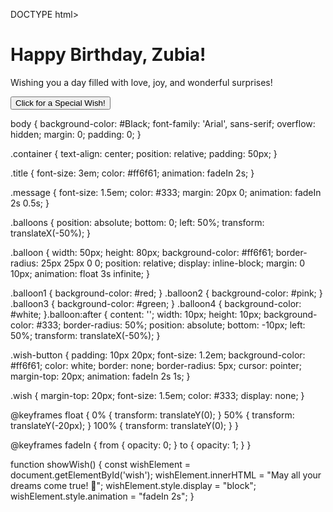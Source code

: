 DOCTYPE html>
<html lang="en">
<head>
    <meta charset="UTF-8">
    <meta name="viewport" content="width=device-width, initial-scale=1.0">
    <title>Happy Birthday Zubia!</title>
    <link rel="stylesheet" href="styles.css">
</head>
<body>
    <div class="container">
        <h1 class="title">Happy Birthday, Zubia!</h1>
        <p class="message">Wishing you a day filled with love, joy, and wonderful surprises!</p>
        <div class="balloons">
            <div class="balloon balloon1"></div>
            <div class="balloon balloon2"></div>
            <div class="balloon balloon3"></div>
            <div class="balloon balloon4"></div>
        </div>
        <button class="wish-button" onclick="showWish()">Click for a Special Wish!</button>
        <div class="wish" id="wish"></div>
    </div>
    <script src="script.js"></script>
</body>
</html>

body {
    background-color: #Black;
    font-family: 'Arial', sans-serif;
    overflow: hidden;
    margin: 0;
    padding: 0;
}

.container {
    text-align: center;
    position: relative;
    padding: 50px;
}

.title {
    font-size: 3em;
    color: #ff6f61;
    animation: fadeIn 2s;
}

.message {
    font-size: 1.5em;
    color: #333;
    margin: 20px 0;
    animation: fadeIn 2s 0.5s;
}

.balloons {
    position: absolute;
    bottom: 0;
    left: 50%;
    transform: translateX(-50%);
}

.balloon {
    width: 50px;
    height: 80px;
    background-color: #ff6f61;
    border-radius: 25px 25px 0 0;
    position: relative;
    display: inline-block;
    margin: 0 10px;
    animation: float 3s infinite;
}

.balloon1 { background-color: #red; }
.balloon2 { background-color: #pink; }
.balloon3 { background-color: #green; }
.balloon4 { background-color: #white; }.balloon:after {
    content: '';
    width: 10px;
    height: 10px;
    background-color: #333;
    border-radius: 50%;
    position: absolute;
    bottom: -10px;
    left: 50%;
    transform: translateX(-50%);
}

.wish-button {
    padding: 10px 20px;
    font-size: 1.2em;
    background-color: #ff6f61;
    color: white;
    border: none;
    border-radius: 5px;
    cursor: pointer;
    margin-top: 20px;
    animation: fadeIn 2s 1s;
}

.wish {
    margin-top: 20px;
    font-size: 1.5em;
    color: #333;
    display: none;
}

@keyframes float {
    0% { transform: translateY(0); }
    50% { transform: translateY(-20px); }
    100% { transform: translateY(0); }
}

@keyframes fadeIn {
    from { opacity: 0; }
    to { opacity: 1; }
}

function showWish() {
    const wishElement = document.getElementById('wish');
    wishElement.innerHTML = "May all your dreams come true! 🎉";
    wishElement.style.display = "block";
    wishElement.style.animation = "fadeIn 2s";
}
